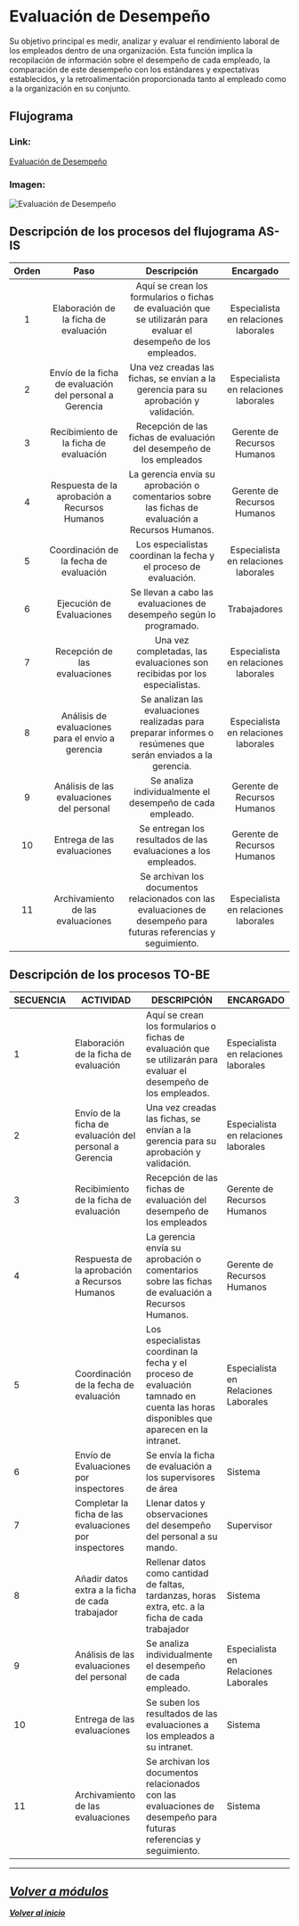 # Evaluación de Desempeño
Su objetivo principal es medir, analizar y evaluar el rendimiento laboral de los empleados dentro de una organización. Esta función implica la recopilación de información sobre el desempeño de cada empleado, la comparación de este desempeño con los estándares y expectativas establecidos, y la retroalimentación proporcionada tanto al empleado como a la organización en su conjunto.

## Flujograma
### Link: 
[Evaluación de Desempeño](https://lucid.app/lucidchart/98390b68-63b1-417a-b3f4-5a15a0d8bf1b/edit?viewport_loc=-1216%2C-143%2C4242%2C3357%2C0_0&invitationId=inv_0412ef85-1b61-4f99-9a9b-d18653591624)
### Imagen:
![Evaluación de Desempeño](Evaluación.png)
## Descripción de los procesos del flujograma AS-IS
| Orden |                           Paso                          |                                                     Descripción                                                    |               Encargado              |
|:-----:|:-------------------------------------------------------:|:------------------------------------------------------------------------------------------------------------------:|:------------------------------------:|
|   1   |          Elaboración de la ficha de evaluación          | Aquí se crean los formularios o fichas de evaluación que se utilizarán para evaluar el desempeño de los empleados. | Especialista en relaciones laborales |
|   2   | Envío de la ficha de evaluación del personal a Gerencia |                Una vez creadas las fichas, se envían a la gerencia para su aprobación y validación.                | Especialista en relaciones laborales |
|   3   |          Recibimiento de la ficha de evaluación         |                        Recepción de las fichas de evaluación del desempeño de los empleados                        |      Gerente de Recursos Humanos     |
|   4   |      Respuesta de la aprobación a Recursos Humanos      |          La gerencia envía su aprobación o comentarios sobre las fichas de evaluación a Recursos Humanos.          |      Gerente de Recursos Humanos     |
|   5   |          Coordinación de la fecha de evaluación         |                          Los especialistas coordinan la fecha y el proceso de evaluación.                          | Especialista en relaciones laborales |
|   6   |                Ejecución de Evaluaciones                |                         Se llevan a cabo las evaluaciones de desempeño según lo programado.                        |             Trabajadores             |
|   7   |              Recepción de las evaluaciones              |                     Una vez completadas, las evaluaciones son recibidas por los especialistas.                     | Especialista en relaciones laborales |
|   8   |    Análisis de evaluaciones para el envío a gerencia    |    Se analizan las evaluaciones realizadas para preparar informes o resúmenes que serán enviados a la gerencia.    | Especialista en relaciones laborales |
|   9   |        Análisis de las evaluaciones del personal        |                              Se analiza individualmente el desempeño de cada empleado.                             |      Gerente de Recursos Humanos     |
|   10  |               Entrega de las evaluaciones               |                           Se entregan los resultados de las evaluaciones a los empleados.                          |      Gerente de Recursos Humanos     |
|   11  |            Archivamiento de las evaluaciones            |  Se archivan los documentos relacionados con las evaluaciones de desempeño para futuras referencias y seguimiento. | Especialista en relaciones laborales |
## Descripción de los procesos TO-BE
| SECUENCIA | ACTIVIDAD                                               | DESCRIPCIÓN                                                                                                                          | ENCARGADO                            |
|-----------|---------------------------------------------------------|--------------------------------------------------------------------------------------------------------------------------------------|--------------------------------------|
|         1 | Elaboración de la ficha de evaluación                   | Aquí se crean los formularios o fichas de evaluación que se utilizarán para evaluar el desempeño de los empleados.                   | Especialista en relaciones laborales |
|         2 | Envío de la ficha de evaluación del personal a Gerencia | Una vez creadas las fichas, se envían a la gerencia para su aprobación y validación.                                                 | Especialista en relaciones laborales |
|         3 | Recibimiento de la ficha de evaluación                  | Recepción de las fichas de evaluación del desempeño de los empleados                                                                 | Gerente de Recursos Humanos          |
|         4 | Respuesta de la aprobación a Recursos Humanos           | La gerencia envía su aprobación o comentarios sobre las fichas de evaluación a Recursos Humanos.                                     | Gerente de Recursos Humanos          |
|         5 | Coordinación de la fecha de evaluación                  | Los especialistas coordinan la fecha y el proceso de evaluación tamnado en cuenta las horas disponibles que aparecen en la intranet. | Especialista en Relaciones Laborales |
|         6 | Envío de Evaluaciones por inspectores                   | Se envía la ficha de evaluación a los supervisores de área                                                                           | Sistema                              |
|         7 | Completar la ficha de las evaluaciones por inspectores  | Llenar datos y observaciones del desempeño del personal a su mando.                                                                  | Supervisor                           |
|         8 | Añadir datos extra a la ficha de cada trabajador        | Rellenar datos como cantidad de faltas, tardanzas, horas extra, etc. a la ficha de cada trabajador                                   | Sistema                              |
|         9 | Análisis de las evaluaciones del personal               | Se analiza individualmente el desempeño de cada empleado.                                                                            | Especialista en Relaciones Laborales |
|        10 | Entrega de las evaluaciones                             | Se suben los resultados de las evaluaciones a los empleados a su intranet.                                                           | Sistema                              |
|        11 | Archivamiento de las evaluaciones                       | Se archivan los documentos relacionados con las evaluaciones de desempeño para futuras referencias y seguimiento.                    | Sistema                              |
---
***[Volver a módulos](Modulos.md)***
---
***[Volver al inicio](../../../README.md)***